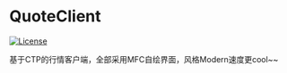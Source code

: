# QuoteClient
[![License](https://img.shields.io/badge/License-Apache%202.0-blue.svg)](https://opensource.org/licenses/Apache-2.0)

基于CTP的行情客户端，全部采用MFC自绘界面，风格Modern速度更cool~~
